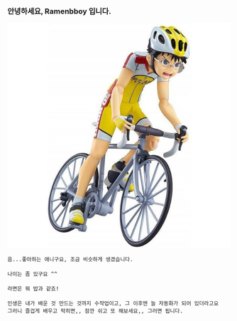 ### 안녕하세요, Ramenbboy 입니다.

![겁쟁이 페달](README-images/1a56111086.jpg)

```자기소개 페이지 작성하기'''
음...좋아하는 애니구요, 조금 비슷하게 생겼습니다. 

나이는 좀 있구요 ^^

라면은 뭐 밥과 같죠! 

인생은 내가 배운 것 만드는 것까지 수작업이고, 그 이후엔 늘 자동화가 되어 있더라고요
그러니 즐겁게 배우고 막히면,, 잠깐 쉬고 또 해보세요,, 그러면 됩니다.   



```
